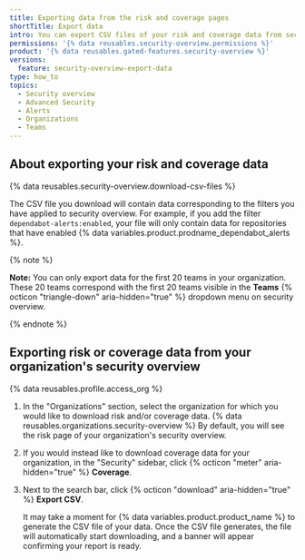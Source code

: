 ```yaml
---
title: Exporting data from the risk and coverage pages
shortTitle: Export data
intro: You can export CSV files of your risk and coverage data from security overview.
permissions: '{% data reusables.security-overview.permissions %}'
product: '{% data reusables.gated-features.security-overview %}'
versions:
  feature: security-overview-export-data
type: how_to
topics:
  - Security overview
  - Advanced Security
  - Alerts
  - Organizations
  - Teams
---
```


## About exporting your risk and coverage data

{% data reusables.security-overview.download-csv-files %}

The CSV file you download will contain data corresponding to the filters you have applied to security overview. For example, if you add the filter `dependabot-alerts:enabled`, your file will only contain data for repositories that have enabled {% data variables.product.prodname_dependabot_alerts %}.

{% note %}

**Note:** You can only export data for the first 20 teams in your organization. These 20 teams correspond with the first 20 teams visible in the **Teams** {% octicon "triangle-down" aria-hidden="true" %} dropdown menu on security overview.

{% endnote %}

## Exporting risk or coverage data from your organization's security overview

{% data reusables.profile.access_org %}
1. In the "Organizations" section, select the organization for which you would like to download risk and/or coverage data.
{% data reusables.organizations.security-overview %} By default, you will see the risk page of your organization's security overview.
1. If you would instead like to download coverage data for your organization, in the "Security" sidebar, click {% octicon "meter" aria-hidden="true" %} **Coverage**.
1. Next to the search bar, click {% octicon "download" aria-hidden="true" %} **Export CSV**.

    It may take a moment for {% data variables.product.product_name %} to generate the CSV file of your data. Once the CSV file generates, the file will automatically start downloading, and a banner will appear confirming your report is ready.
